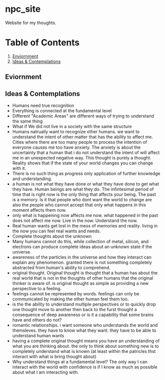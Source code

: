 # npc_site
Website for my thoughts. 

# Table of Contents
1. [Enviornment](#enviornment)
2. [Ideas & Contemplations](#ideas)

## Eviornment <a name="enviornment"></a>



## Ideas & Contemplations <a name="ideas"></a>
 - Humans need true recognition
 - Everything is connected at the fundamental level
 - Different "Academic Areas" are different ways of trying to understand the same thing
 - What if We did not live in a society with the same structure 
 - Humans natrually want to recognize other humans. we want to understand the intent of other matter that has the ability to affect me. Cities where there are too many people to process the intention of everyone causes me too have anxiety. The anxiety is about the uncertainty that a human that i do not understand the intent of will affect me in an unexpected negative way. This thought is purely a thought. Reality shows that if the state of your world changes you can change with it. 
 - There is no such thing as progress only application of further knowledge and understanding.
 - a human is not what they have done or what they have done to get what they have. Human beings are what they do. The infintesimal period of time that is right now is the only thing that affects your being. The past is a memory. Is it that people who dont want the world to change are also the people who cannot accept that only what happens in this moment affects them now.
 - only what is happening now affects me now. what happened in the past does not affect me now. Live in the now. Understand the now. 
 - Real human wants get lost in the mess of memories and reality. living in the now you can feel real wants and needs. 
 - Complete thoughts about the unknown
 - Many humans cannot do this, while collection of metal, silicon, and electrons can produce complete ideas about an unknown state if the universe.
 - awareness of the particles in the universe and how they interact can explain any phenomenon. granted there is not something completely abstracted from human's ability to comprehend.
 - original thought. Original thought is thought that a human has about the real world that is not in the thoughts of other humans that the original thinker is aware of. is original thought as simple as providing a new perspective to a feeling.
 - feelings cannot be represented by words. feelings can only be communicated by making the other human feel them too.
 - is the the ability to understand multiple perspectives or to quickly drop one thought move to another then back to the furst thought a consequence of deep awareness or is it a capability that some brains have and others do not?
 - romantic relationships. i want someone who understands the world and themsleves. they have to know what they want. they have to be able to understand human wants
 - having a complete original thought means you have an understanding of what you are thinking about. the only to think about something new is to completely understand what is known (at least within the patricles thst interact with what is bring thought about)
 - Why understand things at a fundamental level? The only way I can interact with the world with confidence is if I know as much as possible about what I am interacting with.